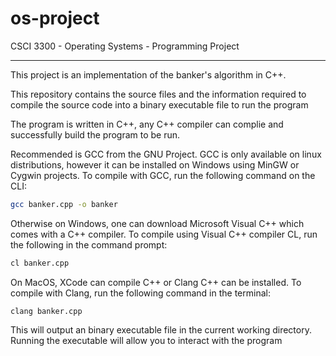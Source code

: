 # os-project
CSCI 3300 - Operating Systems - Programming Project

<hr>
This project is an implementation of the banker's algorithm in C++.

This repository contains the source files and the information required to compile the source code into a binary executable file to run the program 

The program is written in C++, any C++ compiler can complie and successfully build the program to be run. 

Recommended is GCC from the GNU Project. 
GCC is only available on linux distributions, however it can be installed on Windows using MinGW or Cygwin projects. To compile with GCC, run the following command on the CLI:
```bash 
gcc banker.cpp -o banker
```

Otherwise on Windows, one can download Microsoft Visual C++ which comes with a C++ compiler. To compile using Visual C++ compiler CL, run the following in the command prompt:
```cmd
cl banker.cpp
```

On MacOS, XCode can compile C++ or Clang C++ can be installed. To compile with Clang, run the following command in the terminal:
```
clang banker.cpp
```

This will output an binary executable file in the current working directory. Running the executable will allow you to interact with the program
